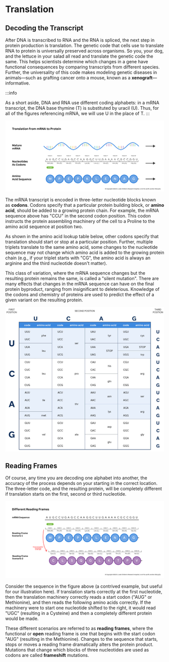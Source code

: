 # Translation

## Decoding the Transcript

After DNA is transcribed to RNA and the RNA is spliced, the next step in protein
production is translation. The genetic code that cells use to translate RNA to protein
is universally preserved across organisms. So you, your dog, and the lettuce in your
salad all read and translate the genetic code the same. This helps scientists determine
which changes in a gene have functional consequences by comparing transcripts from
different species. Further, the universality of this code makes modeling genetic
diseases in animals—such as grafting cancer onto a mouse, known as a 
**xenograft**—informative.

:::info

As a short aside, DNA and RNA use different coding alphabets: in a mRNA
transcript, the DNA base thymine (T) is substituted by uracil (U). Thus, for all of the
figures referencing mRNA, we will use U in the place of T.
:::

![Figure showing translation from mRNA to a protein](../images/1.4-mRNA-to-Protein.jpg)

The mRNA transcript is encoded in three-letter nucleotide blocks known as **codons**.
Codons specify that a particular protein building block, or **amino acid**, should be
added to a growing protein chain. For example, the mRNA sequence above has "CCU" in the
second codon position. This codon instructs the protein assembling machinery of the cell
to a Proline to the amino acid sequence at position two. 

As shown in the amino acid lookup table below, other codons specify that translation
should start or stop at a particular position. Further, multiple triplets translate to
the same amino acid, some changes to the nucleotide sequence may not change which amino
acid is added to the growing protein chain (e.g., if your triplet starts with "CG", the
amino acid is always an arginine and the third nucleotide doesn't matter).

This class of variation, where the mRNA sequence changes but the resulting protein
remains the same, is called a "silent mutation". There are many effects that changes in
the mRNA sequence can have on the final protein byproduct, ranging from insignificant to
deleterious. Knowledge of the codons and chemistry of proteins are used to predict
the effect of a given variant on the resulting protein.

![Codon lookup table from mRNA nucleotide triplet](../images/1.5-codon-lookup-table.jpg)

## Reading Frames

Of course, any time you are decoding one alphabet into another, the accuracy of the
process depends on your starting in the correct location. The three-letter code, and
the resulting protein, will be completely different if translation starts on the first,
second or third nucleotide. 

![Demonstration of the affect of reading frames on translation](../images/1.6-reading-frames.jpg)

Consider the sequence in the figure above (a contrived example, but useful for our
illustration here). If translation starts correctly at the first nucleotide, then the
translation machinery correctly reads a start codon ("AUG" or Methionine), and then reads the
following amino acids correctly. If the machinery were to start one nucleotide shifted
to the right, it would read "UGC" (resulting in a Cysteine) and then a completely
different protein would be made.

These different scenarios are referred to as **reading frames**, where the functional
or **open** reading frame is one that begins with the start codon "AUG" (resulting in
the Methionine). Changes to the sequence that starts, stops or moves a reading frame
dramatically alters the protein product. Mutations that change which
blocks of three nucleotides are used as codons are called **frameshift** mutations.
